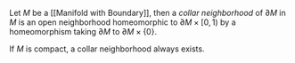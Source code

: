 Let $M$ be a [[Manifold with Boundary]], then a *collar neighborhood* of $\partial M$ in $M$ is an open neighborhood homeomorphic to $\partial M\times [0,1)$ by a homeomorphism taking $\partial M$ to $\partial M\times \{0\}$.

If $M$ is compact, a collar neighborhood always exists.